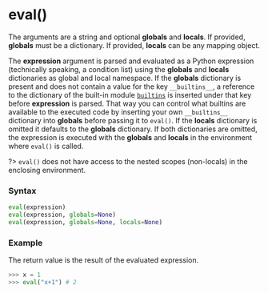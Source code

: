# eval()

The arguments are a string and optional **globals** and **locals**. If provided, **globals** must be a dictionary. If provided, **locals** can be any mapping object.

The **expression** argument is parsed and evaluated as a Python expression (technically speaking, a condition list) using the **globals** and **locals** dictionaries as global and local namespace. If the **globals** dictionary is present and does not contain a value for the key `__builtins__`, a reference to the dictionary of the built-in module [`builtins`](/modules/builtins.md) is inserted under that key before **expression** is parsed. That way you can control what builtins are available to the executed code by inserting your own `__builtins__` dictionary into **globals** before passing it to `eval()`. If the **locals** dictionary is omitted it defaults to the **globals** dictionary. If both dictionaries are omitted, the expression is executed with the **globals** and **locals** in the environment where `eval()` is called. 

?> `eval()` does not have access to the nested scopes (non-locals) in the enclosing environment.

### Syntax

```python
eval(expression)
eval(expression, globals=None)
eval(expression, globals=None, locals=None)
```

### Example

The return value is the result of the evaluated expression.

```python
>>> x = 1
>>> eval("x+1") # 2
```
